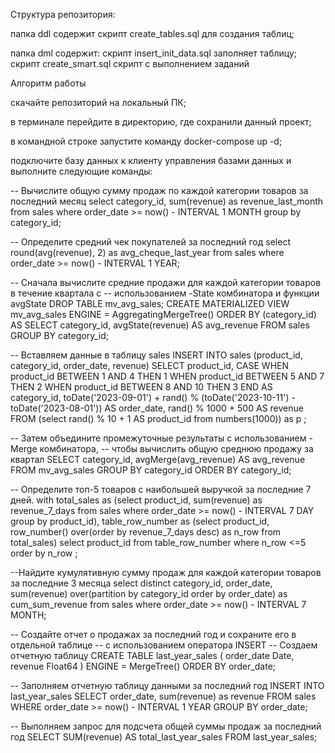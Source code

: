 Структура репозитория:

папка ddl содержит скрипт create_tables.sql для создания таблиц;

папка dml содержит:
    скрипт insert_init_data.sql заполняет таблицу;
    скрипт create_smart.sql скрипт с выполнением заданий



Алгоритм работы

скачайте репозиторий на локальный ПК;

в терминале перейдите в директорию, где сохранили данный проект;

в командной строке запустите команду docker-compose up -d; 
 
подключите базу данных к клиенту управления базами данных и выполните следующие команды:

-- Вычислите общую сумму продаж по каждой категории товаров за последний месяц
select category_id, sum(revenue) as revenue_last_month from sales 
where order_date >= now() - INTERVAL 1 MONTH
group by category_id;

-- Определите средний чек покупателей за последний год
select round(avg(revenue), 2) as avg_cheque_last_year from sales 
where order_date >= now() - INTERVAL 1 YEAR;

-- Сначала вычислите средние продажи для каждой категории товаров в течение квартала с
-- использованием -State комбинатора и функции avgState
DROP TABLE mv_avg_sales;
CREATE MATERIALIZED VIEW mv_avg_sales
ENGINE = AggregatingMergeTree() ORDER BY (category_id)
AS SELECT
    category_id,
    avgState(revenue) AS avg_revenue
FROM sales
GROUP BY category_id;

-- Вставляем данные в таблицу sales
INSERT INTO sales (product_id, category_id, order_date, revenue)
SELECT
    product_id,
    CASE
        WHEN product_id BETWEEN 1 AND 4 THEN 1
        WHEN product_id BETWEEN 5 AND 7 THEN 2
        WHEN product_id BETWEEN 8 AND 10 THEN 3
    END AS category_id,
    toDate('2023-09-01') + rand() % (toDate('2023-10-11') - toDate('2023-08-01')) AS order_date,
    rand() % 1000 + 500 AS revenue
FROM 
(select rand() % 10 + 1 AS product_id from numbers(1000)) as p
;

-- Затем объедините промежуточные результаты с использованием -Merge комбинатора, 
-- чтобы вычислить общую среднюю продажу за квартал
SELECT
    category_id,
    avgMerge(avg_revenue) AS avg_revenue
FROM mv_avg_sales
GROUP BY category_id
ORDER BY category_id;

-- Определите топ-5 товаров с наибольшей выручкой за последние 7 дней.
with total_sales as (select product_id, sum(revenue) as revenue_7_days from sales 
			where order_date >= now() - INTERVAL 7 DAY
			group by product_id),
table_row_number as (select product_id, 
			row_number() over(order by revenue_7_days desc) as n_row from total_sales) 
select product_id from table_row_number
where n_row <=5
order by n_row
;

--Найдите кумулятивную сумму продаж для каждой категории товаров за последние 3 месяца
select distinct category_id, order_date,
		sum(revenue) over(partition by category_id order by order_date) as cum_sum_revenue
from sales 
where order_date >= now() - INTERVAL 7 MONTH;


-- Создайте отчет о продажах за последний год и сохраните его в отдельной таблице
-- с использованием оператора INSERT
-- Создаем отчетную таблицу
CREATE TABLE last_year_sales
(
    order_date Date,
    revenue Float64
) ENGINE = MergeTree()
ORDER BY order_date;

-- Заполняем отчетную таблицу данными за последний год
INSERT INTO last_year_sales
SELECT order_date, sum(revenue) as revenue
FROM sales
WHERE order_date >= now() - INTERVAL 1 YEAR 
GROUP BY order_date;

-- Выполняем запрос для подсчета общей суммы продаж за последний год
SELECT SUM(revenue) AS total_last_year_sales
FROM last_year_sales;
